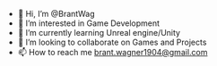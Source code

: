 - 👋 Hi, I’m @BrantWag
- 👀 I’m interested in Game Development 
- 🌱 I’m currently learning Unreal engine/Unity 
- 💞️ I’m looking to collaborate on Games and Projects 
- 📫 How to reach me brant.wagner1904@gmail.com

<!---
BrantWag/BrantWag is a ✨ special ✨ repository because its `README.md` (this file) appears on your GitHub profile.
You can click the Preview link to take a look at your changes.
--->

